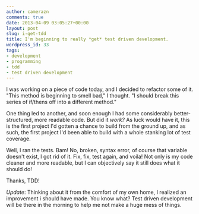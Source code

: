 ```yaml
---
author: camerazn
comments: true
date: 2013-04-09 03:05:27+00:00
layout: post
slug: i-get-tdd
title: I'm beginning to really *get* test driven development.
wordpress_id: 33
tags:
- development
- programming
- tdd
- test driven development
---
```


I was working on a piece of code today, and I decided to refactor some of it. "This method is beginning to smell bad," I thought. "I should break this series of if/thens off into a different method."

One thing led to another, and soon enough I had some considerably better-structured, more readable code. But did it _work?_ As luck would have it, this is the first project I'd gotten a chance to build from the ground up, and as such, the first project I'd been able to build with a whole stanking lot of test coverage.

Well, I ran the tests. Bam! No, broken, syntax error, of course that variable doesn't exist, I got rid of it. Fix, fix, test again, and voila! Not only is my code cleaner and more readable, but I can objectively say it still does what it should do!

Thanks, TDD!

_Update_: Thinking about it from the comfort of my own home, I realized an improvement i should have made. You know what? Test driven development will be there in the morning to help me not make a huge mess of things.
